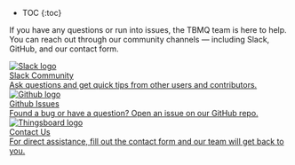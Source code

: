 * TOC
{:toc}

If you have any questions or run into issues, the TBMQ team is here to help. You can reach out through our community channels — including Slack, GitHub, and our contact form.

<div class="doc-features row mt-4">
    <div class="col-12 col-sm-6 col-lg col-xxl-6 col-4xl mb-4">
        <a class="feature-card" href="https://join.slack.com/t/tbmq/shared_invite/zt-31kk3315e-5jtPw8YAKskq1KkUqTrTyQ">
            <img class="feature-logo" src="https://img.thingsboard.io/mqtt-broker/slack-logo.svg" alt="Slack logo">
            <div class="feature-title">Slack Community</div>
            <div class="feature-text">
                Ask questions and get quick tips from other users and contributors.
            </div>
        </a>
    </div>
    <div class="col-12 col-sm-6 col-lg col-xxl-6 col-4xl mb-4">
        <a class="feature-card" href="https://github.com/thingsboard/tbmq/issues?q=is%3Aissue">
            <img class="feature-logo" src="https://img.thingsboard.io/mqtt-broker/github-logo.svg" alt="Github logo">
            <div class="feature-title">Github Issues</div>
            <div class="feature-text">
                Found a bug or have a question? Open an issue on our GitHub repo.
            </div>
        </a>
    </div>
    <div class="col-12 col-sm-6 col-lg col-xxl-6 col-4xl mb-4">
        <a class="feature-card" href="/docs/contact-us/">
            <img class="feature-logo" src="https://img.thingsboard.io/feature-logo/thingsboard-logo.svg" alt="Thingsboard logo">
            <div class="feature-title">Contact Us</div>
            <div class="feature-text">
                For direct assistance, fill out the contact form and our team will get back to you.
            </div>
        </a>
    </div>
</div>
